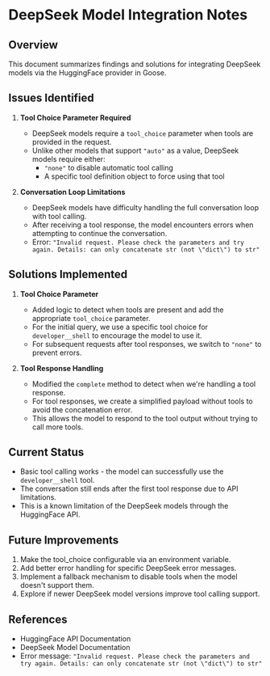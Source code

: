# DeepSeek Model Integration Notes

## Overview
This document summarizes findings and solutions for integrating DeepSeek models via the HuggingFace provider in Goose.

## Issues Identified

1. **Tool Choice Parameter Required**
   - DeepSeek models require a `tool_choice` parameter when tools are provided in the request.
   - Unlike other models that support `"auto"` as a value, DeepSeek models require either:
     - `"none"` to disable automatic tool calling
     - A specific tool definition object to force using that tool

2. **Conversation Loop Limitations**
   - DeepSeek models have difficulty handling the full conversation loop with tool calling.
   - After receiving a tool response, the model encounters errors when attempting to continue the conversation.
   - Error: `"Invalid request. Please check the parameters and try again. Details: can only concatenate str (not \"dict\") to str"`

## Solutions Implemented

1. **Tool Choice Parameter**
   - Added logic to detect when tools are present and add the appropriate `tool_choice` parameter.
   - For the initial query, we use a specific tool choice for `developer__shell` to encourage the model to use it.
   - For subsequent requests after tool responses, we switch to `"none"` to prevent errors.

2. **Tool Response Handling**
   - Modified the `complete` method to detect when we're handling a tool response.
   - For tool responses, we create a simplified payload without tools to avoid the concatenation error.
   - This allows the model to respond to the tool output without trying to call more tools.

## Current Status

- Basic tool calling works - the model can successfully use the `developer__shell` tool.
- The conversation still ends after the first tool response due to API limitations.
- This is a known limitation of the DeepSeek models through the HuggingFace API.

## Future Improvements

1. Make the tool_choice configurable via an environment variable.
2. Add better error handling for specific DeepSeek error messages.
3. Implement a fallback mechanism to disable tools when the model doesn't support them.
4. Explore if newer DeepSeek model versions improve tool calling support.

## References

- HuggingFace API Documentation
- DeepSeek Model Documentation
- Error message: `"Invalid request. Please check the parameters and try again. Details: can only concatenate str (not \"dict\") to str"`